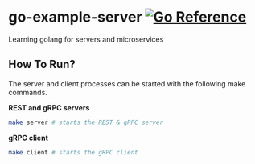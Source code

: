 # go-example-server <a href="https://pkg.go.dev/github.com/lordvidex/go-example-server"><img src="https://pkg.go.dev/badge/github.com/lordvidex/go-example-server.svg" alt="Go Reference"></a>  
Learning golang for servers and microservices

## How To Run?
The server and client processes can be started with the following make commands.  

**REST and gRPC servers**
```bash
make server # starts the REST & gRPC server
```
**gRPC client**
```bash
make client # starts the gRPC client
```